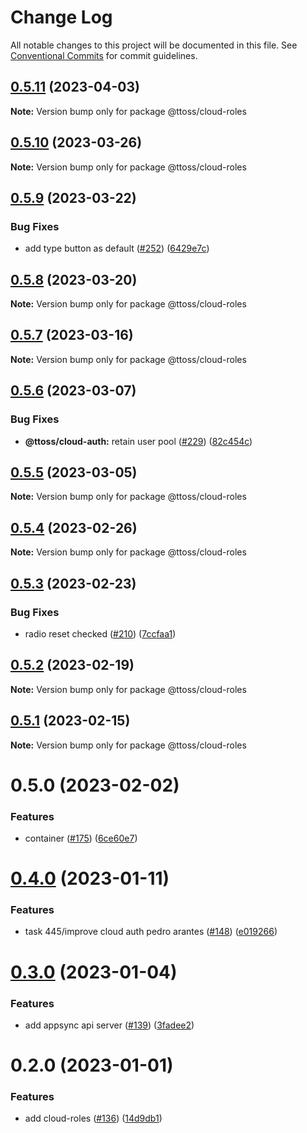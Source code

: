 # Change Log

All notable changes to this project will be documented in this file.
See [Conventional Commits](https://conventionalcommits.org) for commit guidelines.

## [0.5.11](https://github.com/ttoss/ttoss/compare/@ttoss/cloud-roles@0.5.10...@ttoss/cloud-roles@0.5.11) (2023-04-03)

**Note:** Version bump only for package @ttoss/cloud-roles

## [0.5.10](https://github.com/ttoss/ttoss/compare/@ttoss/cloud-roles@0.5.9...@ttoss/cloud-roles@0.5.10) (2023-03-26)

**Note:** Version bump only for package @ttoss/cloud-roles

## [0.5.9](https://github.com/ttoss/ttoss/compare/@ttoss/cloud-roles@0.5.8...@ttoss/cloud-roles@0.5.9) (2023-03-22)

### Bug Fixes

- add type button as default ([#252](https://github.com/ttoss/ttoss/issues/252)) ([6429e7c](https://github.com/ttoss/ttoss/commit/6429e7c30e286a98316de9b109129c1b094f6680))

## [0.5.8](https://github.com/ttoss/ttoss/compare/@ttoss/cloud-roles@0.5.7...@ttoss/cloud-roles@0.5.8) (2023-03-20)

**Note:** Version bump only for package @ttoss/cloud-roles

## [0.5.7](https://github.com/ttoss/ttoss/compare/@ttoss/cloud-roles@0.5.6...@ttoss/cloud-roles@0.5.7) (2023-03-16)

**Note:** Version bump only for package @ttoss/cloud-roles

## [0.5.6](https://github.com/ttoss/ttoss/compare/@ttoss/cloud-roles@0.5.5...@ttoss/cloud-roles@0.5.6) (2023-03-07)

### Bug Fixes

- **@ttoss/cloud-auth:** retain user pool ([#229](https://github.com/ttoss/ttoss/issues/229)) ([82c454c](https://github.com/ttoss/ttoss/commit/82c454c75baffea045b2a9d26e713e93d8da12f6))

## [0.5.5](https://github.com/ttoss/ttoss/compare/@ttoss/cloud-roles@0.5.4...@ttoss/cloud-roles@0.5.5) (2023-03-05)

**Note:** Version bump only for package @ttoss/cloud-roles

## [0.5.4](https://github.com/ttoss/ttoss/compare/@ttoss/cloud-roles@0.5.3...@ttoss/cloud-roles@0.5.4) (2023-02-26)

**Note:** Version bump only for package @ttoss/cloud-roles

## [0.5.3](https://github.com/ttoss/ttoss/compare/@ttoss/cloud-roles@0.5.2...@ttoss/cloud-roles@0.5.3) (2023-02-23)

### Bug Fixes

- radio reset checked ([#210](https://github.com/ttoss/ttoss/issues/210)) ([7ccfaa1](https://github.com/ttoss/ttoss/commit/7ccfaa12cbcd0ed9a666348a5faaa79629c727fd))

## [0.5.2](https://github.com/ttoss/ttoss/compare/@ttoss/cloud-roles@0.5.1...@ttoss/cloud-roles@0.5.2) (2023-02-19)

**Note:** Version bump only for package @ttoss/cloud-roles

## [0.5.1](https://github.com/ttoss/ttoss/compare/@ttoss/cloud-roles@0.5.0...@ttoss/cloud-roles@0.5.1) (2023-02-15)

**Note:** Version bump only for package @ttoss/cloud-roles

# 0.5.0 (2023-02-02)

### Features

- container ([#175](https://github.com/ttoss/ttoss/issues/175)) ([6ce60e7](https://github.com/ttoss/ttoss/commit/6ce60e7618818ca479d70ee1ee42cb2f02ca57b4))

# [0.4.0](https://github.com/ttoss/ttoss/compare/@ttoss/cloud-roles@0.3.0...@ttoss/cloud-roles@0.4.0) (2023-01-11)

### Features

- task 445/improve cloud auth pedro arantes ([#148](https://github.com/ttoss/ttoss/issues/148)) ([e019266](https://github.com/ttoss/ttoss/commit/e0192663adf6b5a2a82eb0743827dba5ac72f85f))

# [0.3.0](https://github.com/ttoss/ttoss/compare/@ttoss/cloud-roles@0.2.0...@ttoss/cloud-roles@0.3.0) (2023-01-04)

### Features

- add appsync api server ([#139](https://github.com/ttoss/ttoss/issues/139)) ([3fadee2](https://github.com/ttoss/ttoss/commit/3fadee2d7260cfa948f6d1156792f8d01bcdc77b))

# 0.2.0 (2023-01-01)

### Features

- add cloud-roles ([#136](https://github.com/ttoss/ttoss/issues/136)) ([14d9db1](https://github.com/ttoss/ttoss/commit/14d9db1e2ec2f559e9ac30cafe0927893443adf3))
